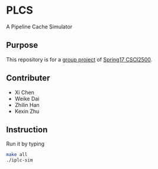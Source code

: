 # PLCS
A Pipeline Cache Simulator

## Purpose
This repository is for a [group project](https://piazza-resources.s3.amazonaws.com/iy0kzxz6d6j4yv/j18bz9wf1fh4gr/groupproject.pdf?AWSAccessKeyId=AKIAIEDNRLJ4AZKBW6HA&Expires=1492141856&Signature=i2QyQjo2pALLMwVJkeAhD6ecIJA%3D) of [Spring17 CSCI2500](http://www.cs.rpi.edu/~laprej/courses/rpi-csci-2500-2017-spring.html).

## Contributer
  * Xi Chen
  * Weike Dai
  * Zhilin Han
  * Kexin Zhu

## Instruction
Run it by typing

```bash
make all
./iplc-sim
```

